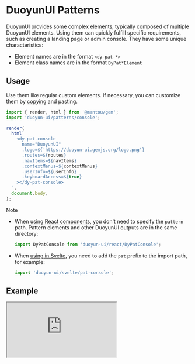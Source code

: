 # DuoyunUI Patterns

DuoyunUI provides some complex elements, typically composed of multiple DuoyunUI elements. Using them can quickly fulfill specific requirements, such as creating a landing page or admin console. They have some unique characteristics:

- Element names are in the format `<dy-pat-*>`
- Element class names are in the format `DyPat*Element`

## Usage

Use them like regular custom elements. If necessary, you can customize them by [copying](https://github.com/mantou132/gem/tree/main/packages/duoyun-ui/src/patterns) and pasting.

```js
import { render, html } from '@mantou/gem';
import 'duoyun-ui/patterns/console';

render(
  html`
    <dy-pat-console
      name="DuoyunUI"
      .logo=${'https://duoyun-ui.gemjs.org/logo.png'}
      .routes=${routes}
      .navItems=${navItems}
      .contextMenus=${contextMenus}
      .userInfo=${userInfo}
      .keyboardAccess=${true}
    ></dy-pat-console>
  `,
  document.body,
);
```

> [!NOTE]
>
> - When [using React components](./60-integrate.md#react), you don't need to specify the `pattern` path. Pattern elements and other DuoyunUI outputs are in the same directory:
>   ```js
>   import DyPatConsole from 'duoyun-ui/react/DyPatConsole';
>   ```
> - When [using in Svelte](./60-integrate.md#svelte), you need to add the `pat` prefix to the import path, for example:
>   ```js
>   import 'duoyun-ui/svelte/pat-console';
>   ```

## Example

<iframe src="https://examples.gemjs.org/console" loading="lazy"></iframe>
